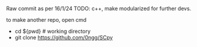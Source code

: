 Raw commit as per 16/1/24
TODO: c++, make modularized for further devs.

to make another repo, open cmd
- cd ${pwd} # working directory
- git clone https://github.com/0ngg/SCpy